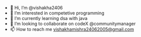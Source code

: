 - 👋 Hi, I’m @vishakha2406
- 👀 I’m interested in competetive programming
- 🌱 I’m currently learning dsa with java
- 💞️ I’m looking to collaborate on codeX @communitymanager
- 📫 How to reach me vishakhamishra24062005@gmail.com

<!---
vishakha2406/vishakha2406 is a ✨ special ✨ repository because its `README.md` (this file) appears on your GitHub profile.
You can click the Preview link to take a look at your changes.
--->
